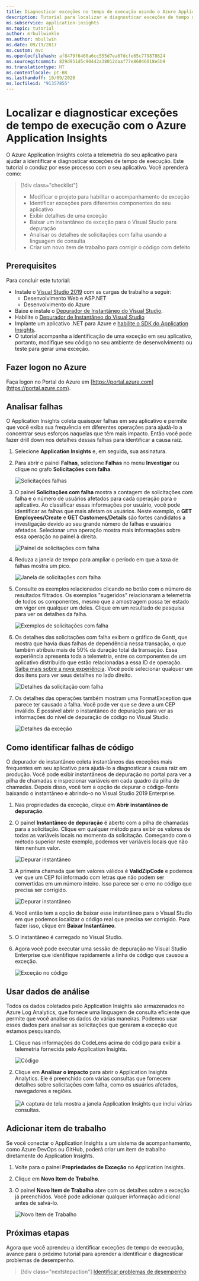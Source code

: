 ```yaml
---
title: Diagnosticar exceções no tempo de execução usando o Azure Application Insights | Microsoft Docs
description: Tutorial para localizar e diagnosticar exceções de tempo de execução em seu aplicativo usando o Azure Application Insights.
ms.subservice: application-insights
ms.topic: tutorial
author: mrbullwinkle
ms.author: mbullwin
ms.date: 09/19/2017
ms.custom: mvc
ms.openlocfilehash: af8479f6460a6cc555d7ea67dcfe65c779878624
ms.sourcegitcommit: 829d951d5c90442a38012daaf77e86046018e5b9
ms.translationtype: HT
ms.contentlocale: pt-BR
ms.lasthandoff: 10/09/2020
ms.locfileid: "91357855"
---
```

# <a name="find-and-diagnose-run-time-exceptions-with-azure-application-insights"></a>Localizar e diagnosticar exceções de tempo de execução com o Azure Application Insights

O Azure Application Insights coleta a telemetria do seu aplicativo para ajudar a identificar e diagnosticar exceções de tempo de execução.  Este tutorial o conduz por esse processo com o seu aplicativo.  Você aprenderá como:

> [!div class="checklist"]
> * Modificar o projeto para habilitar o acompanhamento de exceção
> * Identificar exceções para diferentes componentes do seu aplicativo
> * Exibir detalhes de uma exceção
> * Baixar um instantâneo da exceção para o Visual Studio para depuração
> * Analisar os detalhes de solicitações com falha usando a linguagem de consulta
> * Criar um novo item de trabalho para corrigir o código com defeito


## <a name="prerequisites"></a>Prerequisites

Para concluir este tutorial:

- Instale o [Visual Studio 2019](https://www.visualstudio.com/downloads/) com as cargas de trabalho a seguir:
    - Desenvolvimento Web e ASP.NET
    - Desenvolvimento do Azure
- Baixe e instale o [Depurador de Instantâneo do Visual Studio](https://aka.ms/snapshotdebugger).
- Habilite o [Depurador de Instantâneo do Visual Studio](../app/snapshot-debugger.md)
- Implante um aplicativo .NET para Azure e [habilite o SDK do Application Insights](../app/asp-net.md). 
- O tutorial acompanha a identificação de uma exceção em seu aplicativo, portanto, modifique seu código no seu ambiente de desenvolvimento ou teste para gerar uma exceção. 

## <a name="log-in-to-azure"></a>Fazer logon no Azure
Faça logon no Portal do Azure em [https://portal.azure.com](https://portal.azure.com).


## <a name="analyze-failures"></a>Analisar falhas
O Application Insights coleta quaisquer falhas em seu aplicativo e permite que você exiba sua frequência em diferentes operações para ajudá-lo a concentrar seus esforços naquelas que têm mais impacto.  Então você pode fazer drill down nos detalhes dessas falhas para identificar a causa raiz.   

1. Selecione **Application Insights** e, em seguida, sua assinatura.  
2. Para abrir o painel **Falhas**, selecione **Falhas** no menu **Investigar** ou clique no grafo **Solicitações com falha**.

    ![Solicitações falhas](media/tutorial-runtime-exceptions/failed-requests.png)

3. O painel **Solicitações com falha** mostra a contagem de solicitações com falha e o número de usuários afetados para cada operação para o aplicativo.  Ao classificar essas informações por usuário, você pode identificar as falhas que mais afetam os usuários.  Neste exemplo, o **GET Employees/Create** e **GET Customers/Details** são fortes candidatos a investigação devido ao seu grande número de falhas e usuários afetados.  Selecionar uma operação mostra mais informações sobre essa operação no painel à direita.

    ![Painel de solicitações com falha](media/tutorial-runtime-exceptions/failed-requests-blade.png)

4. Reduza a janela de tempo para ampliar o período em que a taxa de falhas mostra um pico.

    ![Janela de solicitações com falha](media/tutorial-runtime-exceptions/failed-requests-window.png)

5. Consulte os exemplos relacionados clicando no botão com o número de resultados filtrados. Os exemplos "sugeridos" relacionaram a telemetria de todos os componentes, mesmo que a amostragem possa ter estado em vigor em qualquer um deles. Clique em um resultado de pesquisa para ver os detalhes da falha.

    ![Exemplos de solicitações com falha](media/tutorial-runtime-exceptions/failed-requests-search.png)

6. Os detalhes das solicitações com falha exibem o gráfico de Gantt, que mostra que havia duas falhas de dependência nessa transação, o que também atribuiu mais de 50% da duração total da transação. Essa experiência apresenta toda a telemetria, entre os componentes de um aplicativo distribuído que estão relacionadas a essa ID de operação. [Saiba mais sobre a nova experiência](../app/transaction-diagnostics.md). Você pode selecionar qualquer um dos itens para ver seus detalhes no lado direito. 

    ![Detalhes da solicitação com falha](media/tutorial-runtime-exceptions/failed-request-details.png)

7. Os detalhes das operações também mostram uma FormatException que parece ter causado a falha.  Você pode ver que se deve a um CEP inválido. É possível abrir o instantâneo de depuração para ver as informações do nível de depuração de código no Visual Studio.

    ![Detalhes da exceção](media/tutorial-runtime-exceptions/failed-requests-exception.png)

## <a name="identify-failing-code"></a>Como identificar falhas de código
O depurador de instantâneo coleta instantâneos das exceções mais frequentes em seu aplicativo para ajudá-lo a diagnosticar a causa raiz em produção.  Você pode exibir instantâneos de depuração no portal para ver a pilha de chamadas e inspecionar variáveis em cada quadro da pilha de chamadas. Depois disso, você tem a opção de depurar o código-fonte baixando o instantâneo e abrindo-o no Visual Studio 2019 Enterprise.

1. Nas propriedades da exceção, clique em **Abrir instantâneo de depuração**.
2. O painel **Instantâneo de depuração** é aberto com a pilha de chamadas para a solicitação.  Clique em qualquer método para exibir os valores de todas as variáveis locais no momento da solicitação.  Começando com o método superior neste exemplo, podemos ver variáveis locais que não têm nenhum valor.

    ![Depurar instantâneo](media/tutorial-runtime-exceptions/debug-snapshot-01.png)

3. A primeira chamada que tem valores válidos é **ValidZipCode** e podemos ver que um CEP foi informado com letras que não podem ser convertidas em um número inteiro.  Isso parece ser o erro no código que precisa ser corrigido.

    ![Depurar instantâneo](media/tutorial-runtime-exceptions/debug-snapshot-02.png)

4. Você então tem a opção de baixar esse instantâneo para o Visual Studio em que podemos localizar o código real que precisa ser corrigido. Para fazer isso, clique em **Baixar Instantâneo**.
5. O instantâneo é carregado no Visual Studio.
6. Agora você pode executar uma sessão de depuração no Visual Studio Enterprise que identifique rapidamente a linha de código que causou a exceção.

    ![Exceção no código](media/tutorial-runtime-exceptions/exception-code.png)


## <a name="use-analytics-data"></a>Usar dados de análise
Todos os dados coletados pelo Application Insights são armazenados no Azure Log Analytics, que fornece uma linguagem de consulta eficiente que permite que você analise os dados de várias maneiras.  Podemos usar esses dados para analisar as solicitações que geraram a exceção que estamos pesquisando. 

1. Clique nas informações do CodeLens acima do código para exibir a telemetria fornecida pelo Application Insights.

    ![Código](media/tutorial-runtime-exceptions/codelens.png)

1. Clique em **Analisar o impacto** para abrir o Application Insights Analytics.  Ele é preenchido com várias consultas que fornecem detalhes sobre solicitações com falha, como os usuários afetados, navegadores e regiões.<br><br>![A captura de tela mostra a janela Application Insights que inclui várias consultas.](media/tutorial-runtime-exceptions/analytics.png)<br>

## <a name="add-work-item"></a>Adicionar item de trabalho
Se você conectar o Application Insights a um sistema de acompanhamento, como Azure DevOps ou GitHub, poderá criar um item de trabalho diretamente do Application Insights.

1. Volte para o painel **Propriedades de Exceção** no Application Insights.
2. Clique em **Novo Item de Trabalho**.
3. O painel **Novo Item de Trabalho** abre com os detalhes sobre a exceção já preenchidos.  Você pode adicionar qualquer informação adicional antes de salvá-lo.

    ![Novo Item de Trabalho](media/tutorial-runtime-exceptions/new-work-item.png)

## <a name="next-steps"></a>Próximas etapas
Agora que você aprendeu a identificar exceções de tempo de execução, avance para o próximo tutorial para aprender a identificar e diagnosticar problemas de desempenho.

> [!div class="nextstepaction"]
> [Identificar problemas de desempenho](./tutorial-performance.md)

